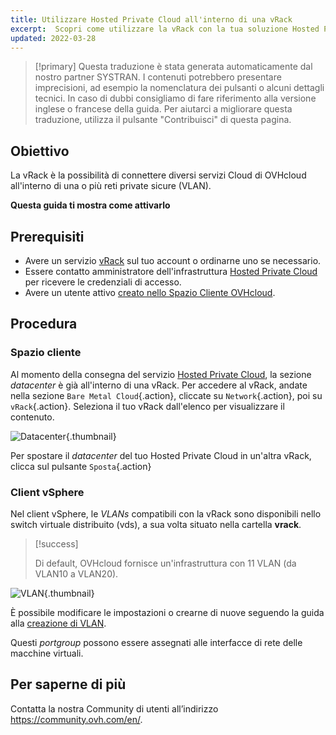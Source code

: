 ```yaml
---
title: Utilizzare Hosted Private Cloud all'interno di una vRack
excerpt:  Scopri come utilizzare la vRack con la tua soluzione Hosted Private Cloud
updated: 2022-03-28
---
```


> [!primary]
> Questa traduzione è stata generata automaticamente dal nostro partner SYSTRAN. I contenuti potrebbero presentare imprecisioni, ad esempio la nomenclatura dei pulsanti o alcuni dettagli tecnici. In caso di dubbi consigliamo di fare riferimento alla versione inglese o francese della guida. Per aiutarci a migliorare questa traduzione, utilizza il pulsante "Contribuisci" di questa pagina.
>

## Obiettivo

La vRack è la possibilità di connettere diversi servizi Cloud di OVHcloud all'interno di una o più reti private sicure (VLAN).

**Questa guida ti mostra come attivarlo**

## Prerequisiti

- Avere un servizio [vRack](https://www.ovh.it/soluzioni/vrack/) sul tuo account o ordinarne uno se necessario.
- Essere contatto amministratore dell'infrastruttura [Hosted Private Cloud](https://www.ovhcloud.com/it/enterprise/products/hosted-private-cloud/) per ricevere le credenziali di accesso.
- Avere un utente attivo [creato nello Spazio Cliente OVHcloud](https://www.ovh.com/auth/?action=gotomanager&from=https://www.ovh.it/&ovhSubsidiary=it).

## Procedura

### Spazio cliente

Al momento della consegna del servizio [Hosted Private Cloud](https://www.ovhcloud.com/it/enterprise/products/hosted-private-cloud/), la sezione *datacenter* è già all'interno di una vRack. Per accedere al vRack, andate nella sezione `Bare Metal Cloud`{.action}, cliccate su `Network`{.action}, poi su `vRack`{.action}. Seleziona il tuo vRack dall'elenco per visualizzare il contenuto.

![Datacenter](images_vRackDatacenter.PNG){.thumbnail}

Per spostare il *datacenter* del tuo Hosted Private Cloud in un'altra vRack, clicca sul pulsante `Sposta`{.action}

### Client vSphere

Nel client vSphere, le *VLANs* compatibili con la vRack sono disponibili nello switch virtuale distribuito (vds), a sua volta situato nella cartella **vrack**.

> [!success]
>
> Di default, OVHcloud fornisce un'infrastruttura con 11 VLAN (da VLAN10 a VLAN20).
>

![VLAN](images_vRackVsphere.png){.thumbnail}

È possibile modificare le impostazioni o crearne di nuove seguendo la guida alla [creazione di VLAN](creation_vlan1.).

Questi *portgroup* possono essere assegnati alle interfacce di rete delle macchine virtuali.

## Per saperne di più

Contatta la nostra Community di utenti all’indirizzo <https://community.ovh.com/en/>.
